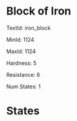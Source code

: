 # Block of Iron

TextId: iron_block

MinId: 1124

MaxId: 1124

Hardness: 5

Resistance: 6


Num States: 1

# States
```

```